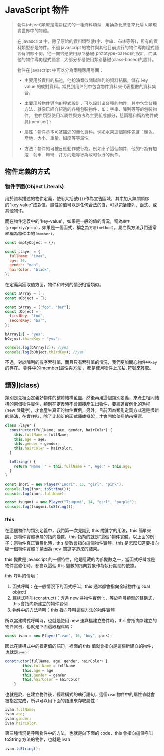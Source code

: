# JavaScript 物件

> 物件(object)類型是電腦程式的一種資料類型，用抽象化概念來比喻人類現實世界中的物體。
>
> 在 javascript 中，除了原始的資料類型(數字、字串、布林等等)，所有的資料類型都是物件。不過 javascript 的物件與其他目前流行的物件導向程式語言有明顯不同，他一開始是使用原型基礎(prototype-based)的設計，而其他的物件導向程式語言，大部分都是使用類別基礎(class-based)的設計。
>
> 物件在 javascript 中可以分為兩種應用層面：
>
> - 主要用於資料的描述，他扮演類似關聯陣列的資料結構，儲存 key value 的成對資料。常見到用陣列中包含物件資料來代表複數的資料集合。
> - 主要用於物件導向的程式設計，可以設計出各種的物件，其中包含各種方法，就像已經介紹過的各種包裝物件，如：字串、陣列等等的包裝物件。
>   物件類型使用以屬性與方法為主要組成部分，這兩種和稱為物件成員(member)`:
>
> - 屬性：物件基本可被描述的量化資料。例如水果這個物件包含：顏色、產地、大小、重量、甜度等等屬性
> - 方法：物件的可被反應動作或行為。例如車子這個物件，他的行為有加速、剎車、轉彎、打方向燈等行為或可執行的動作。

## 物件定義的方式

### 物件字面(Object Literals)

用於資料描述的物件定義，使用大括號(`{}`)作為宣告區域，其中加入無關順序的"key-value"成對值，屬性的值可以是任何合法的值，可以包括陣列、函式、或其他物件。

而在物件定義中的"key-value"，如果是一般的值的情況，稱為`屬性(property/prop)`，如果是一個函式，稱之為`方法(method)`。屬性與方法我們通常和稱為物件中的`(member)`。

```javascript
const emptyObject = {};

const player = {
  fullName: "ivan",
  age: 16,
  gender: "man",
  hairColor: "black",
};
```

在定義與獲取值方面，物件和陣列的情況相當類似。

```javascript
const aArray = [];
const aObject = {};

const bArray = ["foo", "bar"];
const bObject = {
  firstKey: "foo",
  secondKey: "bar",
};

bArray[2] = "yes";
bObject.thirdKey = "yes";

console.log(bArray[2]); //yes
console.log(bObject.thirdKey); //yes
```

不過，對於陣列的有序索引值，而且只有索引值的情況，我們更加關心物件中`key`的存在。
物件中的 member(屬性與方法)，都是使用物件上加點`.`符號來獲取。

## 類別(class)

類別是先裡面定義好物件的整體結構藍圖，然後再用這個類別定義，來產生相同結構的東個物件實例，類別在定義時不會直接產生出物件，要經過實例化的過程(new 關鍵字)，才會產生真正的物件實例。另外，目前因為類別定義方式還是很新的語法，在實作時，除了比較新的函式庫或框架，才會開始使用他來撰寫。

```javascript
class Player {
  constructor(fullName, age, gender, hairColor) {
    this.fullName = fullName;
    this.age = age;
    this.gender = gender;
    this.hairColor = hairColor;
  }

  toString() {
    return "Name: " + this.fullName + ", Age:" + this.age;
  }
}

const inori = new Player("Inori", 16, "girl", "pink");
console.log(inori.toString());
console.log(inori.fullName);

const tsugumi = new Player("Tsugumi", 14, "girl", "purple");
console.log(tsugumi.toString());
```

### this

在這個物件的類別定義中，我們第一次見識到 this 關鍵字的用法，this 簡單來說，是物件實體專屬的指向變數，this 指向的就是"這個"物件實體。以上面的例子：當物件真正實體化時，this 變數會指向這個物件實體。this 是怎麼知道要指向哪一個物件實體？是因為 new 關鍵字造成的結果。

this 變數是 javascript 的一個特性，他是隱藏的內部變數之一，當函式呼叫或是物件實體化時，都會以這個 this 變數的指向對象作為執行期間的依據。

this 呼叫的情境：

1. 函式呼叫：在一般情況下的函式呼叫，this 通常都會指向全域物件(global object)
2. 建構式呼叫(construct)：透過 new 將物件實例化，等於呼叫類型的建構式，this 會指向新建立的物件實例
3. 物件中的方法呼叫：this 指向呼叫這個方法的物件實體

所以當建構式呼叫時，也就是使用 new 運算福建立物件時，this 會指向新建立的物件實例，也就是下面這段程式碼：

```javascript
const ivan = new Player("ivan", 16, "boy", pink);
```

因此在建構式中的指定值的語句，裡面的 this 值就會指向是這個新建立的物件，也就是`ivan`：

```javascript
constructor(fullName, age, gender, hairColor) {
        this.fullName = fullName
        this.age = age
        this.gender = gender
        this.hairColor = hairColor
    }
```

也就是說，在建立物件後，經建構式的執行語句，這個`ivan`物件中的屬性值就會被指定完成，所以可以用下面的語法來存取屬性：

```javascript
ivan.fullName;
ivan.age;
ivan.gender;
ivan.hairColor;
```

第三種情況是呼叫物件中的方法，也就是向下面的 code，this 會指向這個呼叫 toString 方法的物件，也就是 ivan

```javascript
ivan.toString();
```
